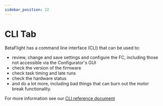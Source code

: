 ```yaml
---
sidebar_position: 22
---
```


# CLI Tab

BetaFlight has a command line interface (CLI) that can be used to:

- review, change and save settings and configure the FC, including those not accessible via the Configurator's GUI
- check the version of the firmware
- check task timing and late runs
- check the hardware status
- and do a lot more, including bad things that can burn out the motor break functionality.

For more information see our [CLI reference document](docs/development/Cli)

